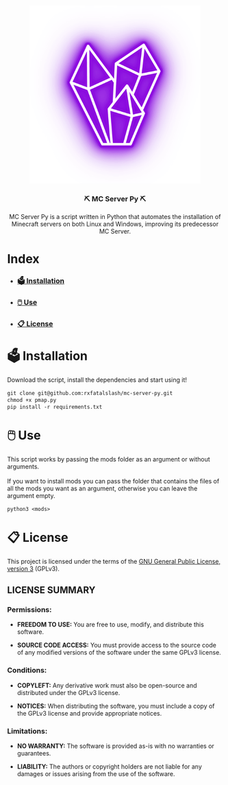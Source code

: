<div align="center">
    <img src="./assets/logo.png" width="400">

### ⛏️ MC Server Py ⛏️

MC Server Py is a script written in Python that automates the installation of Minecraft servers on both Linux and Windows, improving its predecessor MC Server.
</div>

# Index
* ### [🗳️ Installation](#🗳️-installation)
* ### [🖱️ Use](#🖱️-use)
* ### [📋 License](#📋-license)

# 🗳️ Installation
Download the script, install the dependencies and start using it!
```
git clone git@github.com:rxfatalslash/mc-server-py.git
chmod +x pmap.py
pip install -r requirements.txt
```

# 🖱️ Use
This script works by passing the mods folder as an argument or without arguments.
<br><br>
If you want to install mods you can pass the folder that contains the files of all the mods you want as an argument, otherwise you can leave the argument empty.
```
python3 <mods>
```

# 📋 License
This project is licensed under the terms of the [GNU General Public License, version 3](https://www.gnu.org/licenses/gpl-3.0.html) (GPLv3).

## LICENSE SUMMARY
### Permissions:

* **FREEDOM TO USE:** You are free to use, modify, and distribute this software.

* **SOURCE CODE ACCESS:** You must provide access to the source code of any modified versions of the software under the same GPLv3 license.

### Conditions:

* **COPYLEFT:** Any derivative work must also be open-source and distributed under the GPLv3 license.

* **NOTICES:** When distributing the software, you must include a copy of the GPLv3 license and provide appropriate notices.

### Limitations:

* **NO WARRANTY:** The software is provided as-is with no warranties or guarantees.

* **LIABILITY:** The authors or copyright holders are not liable for any damages or issues arising from the use of the software.

<a href="https://www.gnu.org/licenses/gpl-3.0.html" target="_blank">
  <img src="https://upload.wikimedia.org/wikipedia/commons/9/93/GPLv3_Logo.svg" width="80" height="15" />
</a>